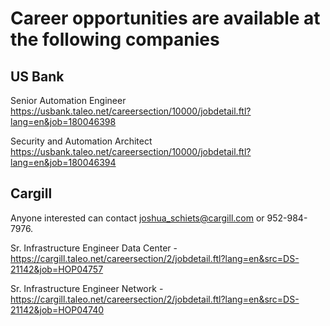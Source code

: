 # Career opportunities are available at the following companies
## US Bank
Senior Automation Engineer
https://usbank.taleo.net/careersection/10000/jobdetail.ftl?lang=en&job=180046398

Security and Automation Architect 
https://usbank.taleo.net/careersection/10000/jobdetail.ftl?lang=en&job=180046394

## Cargill
Anyone interested can contact joshua_schiets@cargill.com or 952-984-7976.

Sr. Infrastructure Engineer Data Center - https://cargill.taleo.net/careersection/2/jobdetail.ftl?lang=en&src=DS-21142&job=HOP04757

Sr. Infrastructure Engineer Network - https://cargill.taleo.net/careersection/2/jobdetail.ftl?lang=en&src=DS-21142&job=HOP04740
